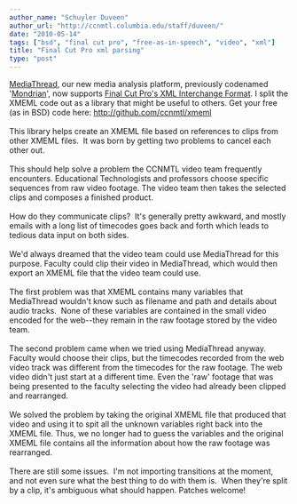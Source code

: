 ```yaml
---
author_name: "Schuyler Duveen"
author_url: "http://ccnmtl.columbia.edu/staff/duveen/"
date: "2010-05-14"
tags: ["bsd", "final cut pro", "free-as-in-speech", "video", "xml"]
title: "Final Cut Pro xml parsing"
type: "post"
---
```


<div><a href="http://ccnmtl.columbia.edu/portfolio/custom_software_applications_and_tools/mediathread.html">MediaThread</a>, our new media analysis platform, previously codenamed '<a href="http://ccnmtl.columbia.edu/compiled/projects/composition_with_video_images.html">Mondrian</a>', now supports <a href="http://developer.apple.com/mac/library/documentation/AppleApplications/Reference/FinalCutPro_XML/Topics/Topics.html">Final Cut Pro's XML Interchange Format</a>. I split the XMEML code out as a library that might be useful to others. Get your free (as in BSD) code here:&nbsp;<a href="http://github.com/ccnmtl/xmeml">http://github.com/ccnmtl/xmeml</a></div><div><br /></div><div>This library helps create an XMEML file based on references to clips from other XMEML files. &nbsp;It was born by getting two problems to cancel each other out.</div><div><br /></div>

<div>This should help solve a problem the CCNMTL video team frequently encounters. Educational Technologists and professors choose specific sequences from raw video footage.&nbsp;The video team then takes the selected clips and composes a finished product.</div><div><br /></div><div>How do they communicate clips? &nbsp;It's generally pretty awkward, and mostly emails with a long list of timecodes goes back and forth which leads to tedious data input on both sides.</div><div><br /></div><div>We'd always dreamed that the video team could use MediaThread for this purpose. Faculty could clip their video in MediaThread, which would then export an XMEML file that the video team could use.</div><div><br /></div><div>The first problem was that XMEML contains many variables that MediaThread wouldn't know such as filename and path and details about audio tracks. &nbsp;None of these variables are contained in the small video encoded for the web--they remain in the raw footage stored by the video team.</div><div><br /></div><div>The second problem came when we tried using MediaThread anyway. Faculty would choose their clips, but the timecodes recorded from the web video track was different from the timecodes for the raw footage. The web video didn't just start at a different time. Even the 'raw' footage that was being presented to the faculty selecting the video had already been clipped and rearranged.</div><div><br /></div><div>We solved the problem by taking the original XMEML file that produced that video and using it to spit all the unknown variables right back into the XMEML file. Thus, we no longer had to guess the variables and the original XMEML file contains all the information about how the raw footage was rearranged.</div><div><br /></div><div>There are still some issues. &nbsp;I'm not importing transitions at the moment, and not even sure what the best thing to do with them is. &nbsp;When they're split by a clip, it's ambiguous what should happen. Patches welcome!</div>
